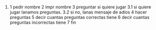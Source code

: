 1. 1 pedir nombre
2 impr nombre
3 preguntar si quiere jugar
    3.1 si quiere jugar lanamos preguntas.
    3.2 si no, lanas mensaje de adios
4 hacer preguntas
5 decir cuantas preguntas correctas tiene
6 decir cuantas preguntas incorrectas tiene
7 fin
